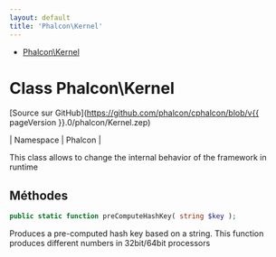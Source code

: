 ```yaml
---
layout: default
title: 'Phalcon\Kernel'
---
```


* [Phalcon\Kernel](#kernel)

<h1 id="kernel">Class Phalcon\Kernel</h1>

[Source sur GitHub](https://github.com/phalcon/cphalcon/blob/v{{ pageVersion }}.0/phalcon/Kernel.zep)

| Namespace  | Phalcon |

This class allows to change the internal behavior of the framework in runtime


## Méthodes

```php
public static function preComputeHashKey( string $key );
```
Produces a pre-computed hash key based on a string. This function produces different numbers in 32bit/64bit processors
